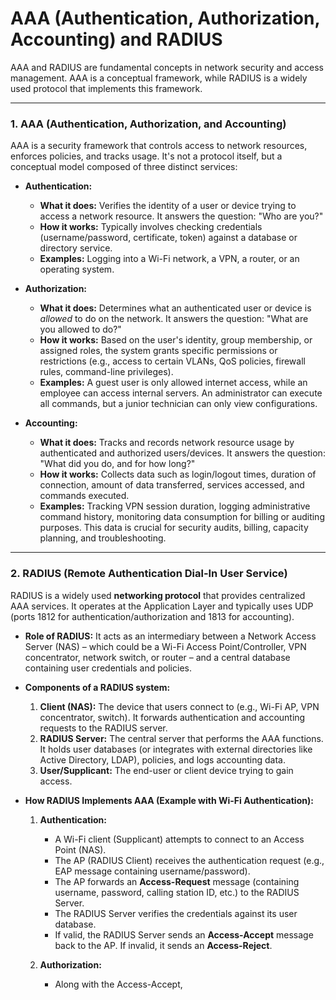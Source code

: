 # AAA (Authentication, Authorization, Accounting) and RADIUS

AAA and RADIUS are fundamental concepts in network security and access management. AAA is a conceptual framework, while RADIUS is a widely used protocol that implements this framework.

---

### 1. AAA (Authentication, Authorization, and Accounting)

AAA is a security framework that controls access to network resources, enforces policies, and tracks usage. It's not a protocol itself, but a conceptual model composed of three distinct services:

* **Authentication:**
    * **What it does:** Verifies the identity of a user or device trying to access a network resource. It answers the question: "Who are you?"
    * **How it works:** Typically involves checking credentials (username/password, certificate, token) against a database or directory service.
    * **Examples:** Logging into a Wi-Fi network, a VPN, a router, or an operating system.

* **Authorization:**
    * **What it does:** Determines what an authenticated user or device is *allowed* to do on the network. It answers the question: "What are you allowed to do?"
    * **How it works:** Based on the user's identity, group membership, or assigned roles, the system grants specific permissions or restrictions (e.g., access to certain VLANs, QoS policies, firewall rules, command-line privileges).
    * **Examples:** A guest user is only allowed internet access, while an employee can access internal servers. An administrator can execute all commands, but a junior technician can only view configurations.

* **Accounting:**
    * **What it does:** Tracks and records network resource usage by authenticated and authorized users/devices. It answers the question: "What did you do, and for how long?"
    * **How it works:** Collects data such as login/logout times, duration of connection, amount of data transferred, services accessed, and commands executed.
    * **Examples:** Tracking VPN session duration, logging administrative command history, monitoring data consumption for billing or auditing purposes. This data is crucial for security audits, billing, capacity planning, and troubleshooting.

---

### 2. RADIUS (Remote Authentication Dial-In User Service)

RADIUS is a widely used **networking protocol** that provides centralized AAA services. It operates at the Application Layer and typically uses UDP (ports 1812 for authentication/authorization and 1813 for accounting).

* **Role of RADIUS:** It acts as an intermediary between a Network Access Server (NAS) – which could be a Wi-Fi Access Point/Controller, VPN concentrator, network switch, or router – and a central database containing user credentials and policies.

* **Components of a RADIUS system:**
    1.  **Client (NAS):** The device that users connect to (e.g., Wi-Fi AP, VPN concentrator, switch). It forwards authentication and accounting requests to the RADIUS server.
    2.  **RADIUS Server:** The central server that performs the AAA functions. It holds user databases (or integrates with external directories like Active Directory, LDAP), policies, and logs accounting data.
    3.  **User/Supplicant:** The end-user or client device trying to gain access.

* **How RADIUS Implements AAA (Example with Wi-Fi Authentication):**

    1.  **Authentication:**
        * A Wi-Fi client (Supplicant) attempts to connect to an Access Point (NAS).
        * The AP (RADIUS Client) receives the authentication request (e.g., EAP message containing username/password).
        * The AP forwards an **Access-Request** message (containing username, password, calling station ID, etc.) to the RADIUS Server.
        * The RADIUS Server verifies the credentials against its user database.
        * If valid, the RADIUS Server sends an **Access-Accept** message back to the AP. If invalid, it sends an **Access-Reject**.

    2.  **Authorization:**
        * Along with the Access-Accept,
